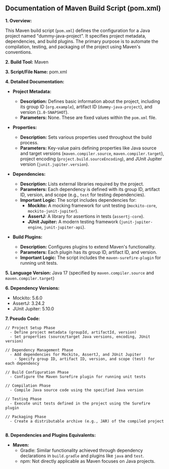 ##  Documentation of Maven Build Script (pom.xml)

**1. Overview:**

This Maven build script (`pom.xml`) defines the configuration for a Java project named "dummy-java-project". It specifies project metadata, dependencies, and build plugins. The primary purpose is to automate the compilation, testing, and packaging of the project using Maven's conventions.

**2. Build Tool:** Maven

**3. Script/File Name:** pom.xml

**4. Detailed Documentation:**

   - **Project Metadata:**
     - **Description:** Defines basic information about the project, including its group ID (`org.example`), artifact ID (`dummy-java-project`), and version (`1.0-SNAPSHOT`).
     - **Parameters:**  None. These are fixed values within the `pom.xml` file.

   - **Properties:**
     - **Description:** Sets various properties used throughout the build process. 
     - **Parameters:** Key-value pairs defining properties like Java source and target versions (`maven.compiler.source`, `maven.compiler.target`), project encoding (`project.build.sourceEncoding`), and JUnit Jupiter version (`junit.jupiter.version`).

   - **Dependencies:**
     - **Description:** Lists external libraries required by the project. 
     - **Parameters:** Each dependency is defined with its group ID, artifact ID, version, and scope (e.g., `test` for testing dependencies).
     - **Important Logic:** The script includes dependencies for:
       - **Mockito:** A mocking framework for unit testing (`mockito-core`, `mockito-junit-jupiter`).
       - **AssertJ:** A library for assertions in tests (`assertj-core`).
       - **JUnit Jupiter:** A modern testing framework (`junit-jupiter-engine`, `junit-jupiter-api`).

   - **Build Plugins:**
     - **Description:** Configures plugins to extend Maven's functionality.
     - **Parameters:** Each plugin has its group ID, artifact ID, and version.
     - **Important Logic:** The script includes the `maven-surefire-plugin` for running unit tests.

**5. Language Version:** Java 17 (specified by `maven.compiler.source` and `maven.compiler.target`)

**6. Dependency Versions:**

   - Mockito: 5.6.0
   - AssertJ: 3.24.2
   - JUnit Jupiter: 5.10.0

**7. Pseudo Code:**

```
// Project Setup Phase
  - Define project metadata (groupId, artifactId, version)
  - Set properties (source/target Java versions, encoding, JUnit version)

// Dependency Management Phase
  - Add dependencies for Mockito, AssertJ, and JUnit Jupiter
    - Specify group ID, artifact ID, version, and scope (test) for each dependency

// Build Configuration Phase
  - Configure the Maven Surefire plugin for running unit tests

// Compilation Phase
  - Compile Java source code using the specified Java version

// Testing Phase
  - Execute unit tests defined in the project using the Surefire plugin

// Packaging Phase
  - Create a distributable archive (e.g., JAR) of the compiled project


```

**8. Dependencies and Plugins Equivalents:**

* **Maven:** 
    - Gradle: Similar functionality achieved through dependency declarations in `build.gradle` and plugins like `java` and `test`.
    - npm: Not directly applicable as Maven focuses on Java projects.



